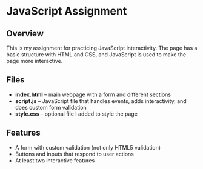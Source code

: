 # JavaScript Assignment

## Overview

This is my assignment for practicing JavaScript interactivity. The page has a basic structure with HTML and CSS, and JavaScript is used to make the page more interactive.

## Files

* **index.html** – main webpage with a form and different sections
* **script.js** – JavaScript file that handles events, adds interactivity, and does custom form validation
* **style.css** – optional file I added to style the page

## Features

* A form with custom validation (not only HTML5 validation)
* Buttons and inputs that respond to user actions
* At least two interactive features

